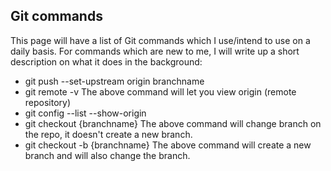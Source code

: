 ## Git commands

This page will have a list of Git commands which I use/intend to use on a daily basis. For commands which are new to me, I will write up a short description on what it does in the background:

* git push --set-upstream origin branchname
* git remote -v
The above command will let you view origin (remote repository)
* git config --list --show-origin
* git checkout {branchname}
The above command will change branch on the repo, it doesn't create a new branch.
* git checkout -b {branchname}
The above command will create a new branch and will also change the branch.
 

